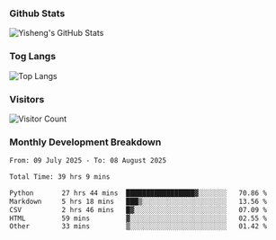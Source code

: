 ### Github Stats
![Yisheng's GitHub Stats](https://github-readme-stats-9qabuvhk1-gongyisheng.vercel.app/api?username=gongyisheng&count_private=true&show_icons=true)
### Tog Langs
![Top Langs](https://github-readme-stats-9qabuvhk1-gongyisheng.vercel.app/api/top-langs/?username=gongyisheng&layout=compact)
### Visitors
![Visitor Count](https://profile-counter.glitch.me/gongyisheng/count.svg)
### Monthly Development Breakdown
<!--START_SECTION:waka-->

```txt
From: 09 July 2025 - To: 08 August 2025

Total Time: 39 hrs 9 mins

Python       27 hrs 44 mins  █████████████████▓░░░░░░░   70.86 %
Markdown     5 hrs 18 mins   ███▒░░░░░░░░░░░░░░░░░░░░░   13.56 %
CSV          2 hrs 46 mins   █▓░░░░░░░░░░░░░░░░░░░░░░░   07.09 %
HTML         59 mins         ▓░░░░░░░░░░░░░░░░░░░░░░░░   02.55 %
Other        33 mins         ▒░░░░░░░░░░░░░░░░░░░░░░░░   01.42 %
```

<!--END_SECTION:waka-->
